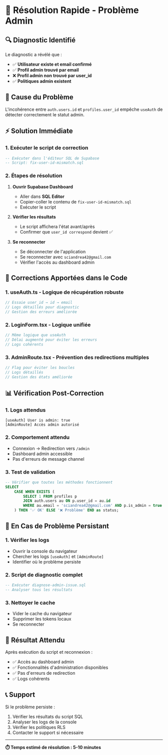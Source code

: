 # 🚀 Résolution Rapide - Problème Admin

## 🔍 Diagnostic Identifié

Le diagnostic a révélé que :
- ✅ **Utilisateur existe et email confirmé**
- ✅ **Profil admin trouvé par email**
- ❌ **Profil admin non trouvé par user_id**
- ✅ **Politiques admin existent**

## 🎯 Cause du Problème

L'incohérence entre `auth.users.id` et `profiles.user_id` empêche `useAuth` de détecter correctement le statut admin.

## ⚡ Solution Immédiate

### 1. Exécuter le script de correction

```sql
-- Exécuter dans l'éditeur SQL de Supabase
-- Script: fix-user-id-mismatch.sql
```

### 2. Étapes de résolution

1. **Ouvrir Supabase Dashboard**
   - Aller dans **SQL Editor**
   - Copier-coller le contenu de `fix-user-id-mismatch.sql`
   - Exécuter le script

2. **Vérifier les résultats**
   - Le script affichera l'état avant/après
   - Confirmer que `user_id correspond` devient ✅

3. **Se reconnecter**
   - Se déconnecter de l'application
   - Se reconnecter avec `sciandrea42@gmail.com`
   - Vérifier l'accès au dashboard admin

## 🔧 Corrections Apportées dans le Code

### 1. **useAuth.ts** - Logique de récupération robuste
```typescript
// Essaie user_id → id → email
// Logs détaillés pour diagnostic
// Gestion des erreurs améliorée
```

### 2. **LoginForm.tsx** - Logique unifiée
```typescript
// Même logique que useAuth
// Délai augmenté pour éviter les erreurs
// Logs cohérents
```

### 3. **AdminRoute.tsx** - Prévention des redirections multiples
```typescript
// Flag pour éviter les boucles
// Logs détaillés
// Gestion des états améliorée
```

## 📊 Vérification Post-Correction

### 1. **Logs attendus**
```
[useAuth] User is admin: true
[AdminRoute] Accès admin autorisé
```

### 2. **Comportement attendu**
- Connexion → Redirection vers `/admin`
- Dashboard admin accessible
- Pas d'erreurs de message channel

### 3. **Test de validation**
```sql
-- Vérifier que toutes les méthodes fonctionnent
SELECT 
    CASE WHEN EXISTS (
        SELECT 1 FROM profiles p
        JOIN auth.users au ON p.user_id = au.id
        WHERE au.email = 'sciandrea42@gmail.com' AND p.is_admin = true
    ) THEN '✅ OK' ELSE '❌ Problème' END as status;
```

## 🚨 En Cas de Problème Persistant

### 1. **Vérifier les logs**
- Ouvrir la console du navigateur
- Chercher les logs `[useAuth]` et `[AdminRoute]`
- Identifier où le problème persiste

### 2. **Script de diagnostic complet**
```sql
-- Exécuter diagnose-admin-issue.sql
-- Analyser tous les résultats
```

### 3. **Nettoyer le cache**
- Vider le cache du navigateur
- Supprimer les tokens locaux
- Se reconnecter

## 🎉 Résultat Attendu

Après exécution du script et reconnexion :
- ✅ Accès au dashboard admin
- ✅ Fonctionnalités d'administration disponibles
- ✅ Pas d'erreurs de redirection
- ✅ Logs cohérents

## 📞 Support

Si le problème persiste :
1. Vérifier les résultats du script SQL
2. Analyser les logs de la console
3. Vérifier les politiques RLS
4. Contacter le support si nécessaire

---

**⏱️ Temps estimé de résolution : 5-10 minutes** 